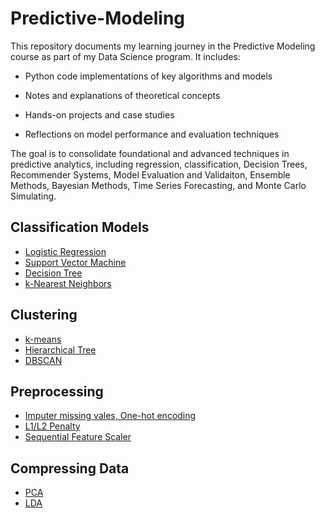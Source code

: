 # Predictive-Modeling


This repository documents my learning journey in the Predictive Modeling course as part of my Data Science program. It includes:

* Python code implementations of key algorithms and models

* Notes and explanations of theoretical concepts

* Hands-on projects and case studies

* Reflections on model performance and evaluation techniques

The goal is to consolidate foundational and advanced techniques in predictive analytics, including regression, classification, Decision Trees, Recommender Systems, Model Evaluation and Validaiton, Ensemble Methods, Bayesian Methods, Time Series Forecasting, and Monte Carlo Simulating. 


##  Classification Models 

* [Logistic Regression](https://github.com/Caid-Stronger/Predictive-Modeling/tree/main/Classification/1.%20Logistic%20Classification)
* [Support Vector Machine](https://github.com/Caid-Stronger/Predictive-Modeling/tree/main/Classification/2.%20Support%20Vector%20Machines)
* [Decision Tree](https://github.com/Caid-Stronger/Predictive-Modeling/tree/main/Classification/3.%20Decision%20Tree)
* [k-Nearest Neighbors](https://github.com/Caid-Stronger/Predictive-Modeling/tree/main/Classification/4.%20K-Nearest%20Neighbors)

## Clustering 
* [k-means](https://github.com/Caid-Stronger/Predictive-Modeling/tree/main/Clustering/1.%20K-means)
* [Hierarchical Tree](https://github.com/Caid-Stronger/Predictive-Modeling/tree/main/Clustering/2.%20Hierarchical%20Tree)
* [DBSCAN](https://github.com/Caid-Stronger/Predictive-Modeling/tree/main/Clustering/3.%20DBSCAN)

## Preprocessing 
* [Imputer missing vales, One-hot encoding](https://github.com/Caid-Stronger/Predictive-Modeling/blob/main/Preprocessing/Preprocessing%201.ipynb)
* [L1/L2 Penalty](https://github.com/Caid-Stronger/Predictive-Modeling/blob/main/Preprocessing/Preprocessing%202.ipynb)
* [Sequential Feature Scaler](https://github.com/Caid-Stronger/Predictive-Modeling/blob/main/Preprocessing/Preprocessing3.ipynb)

## Compressing Data 
* [PCA](https://github.com/Caid-Stronger/Predictive-Modeling/blob/main/Compressing%20Data%20via%20dimensionality%20reduction/1.%20PCA.ipynb)
* [LDA](https://github.com/Caid-Stronger/Predictive-Modeling/blob/main/Compressing%20Data%20via%20dimensionality%20reduction/2.%20LDA.ipynb)

